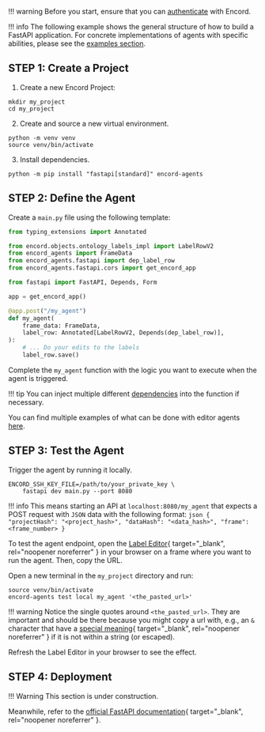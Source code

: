 !!! warning
    Before you start, ensure that you can [authenticate](../authentication.md) with Encord.

!!! info
    The following example shows the general structure of how to build a FastAPI application.
    For concrete implementations of agents with specific abilities, please see the [examples section](examples/index.md).

## STEP 1: Create a Project

1. Create a new Encord Project:

```shell
mkdir my_project
cd my_project
```

2. Create and source a new virtual environment.

```
python -m venv venv
source venv/bin/activate
```

3. Install dependencies.

```shell
python -m pip install "fastapi[standard]" encord-agents
```

## STEP 2: Define the Agent

Create a `main.py` file using the following template:

```python title="main.py"
from typing_extensions import Annotated

from encord.objects.ontology_labels_impl import LabelRowV2
from encord_agents import FrameData
from encord_agents.fastapi import dep_label_row
from encord_agents.fastapi.cors import get_encord_app

from fastapi import FastAPI, Depends, Form

app = get_encord_app()

@app.post("/my_agent")
def my_agent(
    frame_data: FrameData,
    label_row: Annotated[LabelRowV2, Depends(dep_label_row)],
):
    # ... Do your edits to the labels
    label_row.save()
```

Complete the `my_agent` function with the logic you want to execute when the agent is triggered.

!!! tip
    You can inject multiple different [dependencies](../reference/editor_agents/#encord_agents.gcp.dependencies) into the function if necessary.

You can find multiple examples of what can be done with editor agents [here](/editor_agents/examples).

## STEP 3: Test the Agent

Trigger the agent by running it locally.

```shell
ENCORD_SSH_KEY_FILE=/path/to/your_private_key \
    fastapi dev main.py --port 8080
```

!!! info
    This means starting an API at `localhost:8080/my_agent` that expects a POST request with `JSON` data with the following format:
    ```json
    {
        "projectHash": "<project_hash>",
        "dataHash": "<data_hash>",
        "frame": <frame_number>
    }
    ```

To test the agent endpoint, open the [Label Editor](https://docs.encord.com/platform-documentation/Annotate/annotate-label-editor){ target="\_blank", rel="noopener noreferrer" } in your browser on a frame where you want to run the agent. Then, copy the URL.

Open a new terminal in the `my_project` directory and run:

```shell
source venv/bin/activate
encord-agents test local my_agent '<the_pasted_url>'
```

!!! warning
    Notice the single quotes around `<the_pasted_url>`. They are important and should be there because you might copy a url with, e.g., an `&` character that have a [special meaning](https://www.howtogeek.com/439199/15-special-characters-you-need-to-know-for-bash/#amp-background-process){ target="_blank", rel="noopener noreferrer" } if it is not within a string (or escaped).

Refresh the Label Editor in your browser to see the effect.

## STEP 4: Deployment

!!! Warning
    This section is under construction.

Meanwhile, refer to the [official FastAPI documentation](https://fastapi.tiangolo.com/deployment/){ target="\_blank", rel="noopener noreferrer" }.
